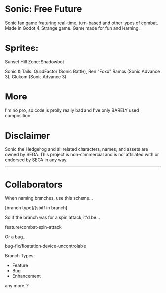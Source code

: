 # Sonic: Free Future
Sonic fan game featuring real-time, turn-based and other types of combat. Made in Godot 4. Strange game. Game made for fun and learning. 
# Sprites:
Sunset Hill Zone: Shadowbot

Sonic & Tails: QuadFactor (Sonic Battle), Ren "Foxx" Ramos (Sonic Advance 3), Glukom (Sonic Advance 3)
# More
I'm no pro, so code is prolly really bad and I've only BARELY used composition.
# Disclaimer
Sonic the Hedgehog and all related characters, names, and assets are owned by SEGA. 
This project is non-commercial and is not affiliated with or endorsed by SEGA in any way.
********
# Collaborators
When naming branches, use this scheme...

[branch type]/[stuff in branch]

So if the branch was for a spin attack, it'd be...

feature/combat-spin-attack

Or a bug...

bug-fix/floatation-device-uncontrolable

Branch Types:
- Feature
- Bug
- Enhancement

any more..?
